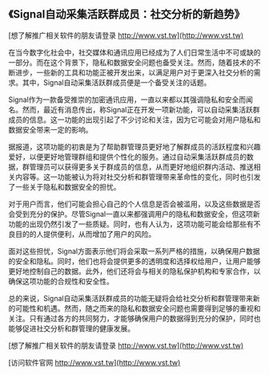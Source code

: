 ## **《Signal自动采集活跃群成员：社交分析的新趋势》**

[想了解推广相关软件的朋友请登录 http://www.vst.tw](http://www.vst.tw)

在当今数字化社会中，社交媒体和通讯应用已经成为了人们日常生活中不可或缺的一部分。而在这个背景下，隐私和数据安全问题也备受关注。然而，随着技术的不断进步，一些新的工具和功能正被开发出来，以满足用户对于更深入社交分析的需求。其中，Signal自动采集活跃群成员便是一个备受关注的话题。

Signal作为一款备受推崇的加密通讯应用，一直以来都以其强调隐私和安全而闻名。然而，最近有消息传出，称Signal正在开发一项新功能，可以自动采集活跃群成员的信息。这一功能的出现引起了不少讨论和关注，因为它可能会对用户隐私和数据安全带来一定的影响。

据报道，这项功能的初衷是为了帮助群管理员更好地了解群成员的活跃程度和兴趣爱好，以便更好地管理群组和提供个性化的服务。通过自动采集活跃群成员的数据，群管理员可以获得更多关于群成员的信息，从而更好地组织群内活动、推送相关内容等。这一功能被认为将对社交分析和群管理带来革命性的变化，同时也引发了一些关于隐私和数据安全的担忧。

对于用户而言，他们可能会担心自己的个人信息是否会被滥用，以及这些数据是否会受到充分的保护。尽管Signal一直以来都强调用户的隐私和数据安全，但这项新功能的出现仍然引发了一些质疑。同时，也有人认为，这项功能可能会给那些有不良目的的人提供便利，从而增加了用户的风险。

面对这些担忧，Signal方面表示他们将会采取一系列严格的措施，以确保用户数据的安全和隐私。同时，他们也将会提供更多的透明度和选择权给用户，让用户能够更好地控制自己的数据。此外，他们还将会与相关的隐私保护机构和专家合作，以确保这项功能的合规性和安全性。

总的来说，Signal自动采集活跃群成员的功能无疑将会给社交分析和群管理带来新的可能性和机遇。然而，随之而来的隐私和数据安全问题也需要得到足够的重视和关注。只有通过各方的共同努力，才能够确保用户的数据得到充分的保护，同时也能够促进社交分析和群管理的健康发展。

[想了解推广相关软件的朋友请登录 http://www.vst.tw](http://www.vst.tw)


[访问软件官网 http://www.vst.tw](http://www.vst.tw)
